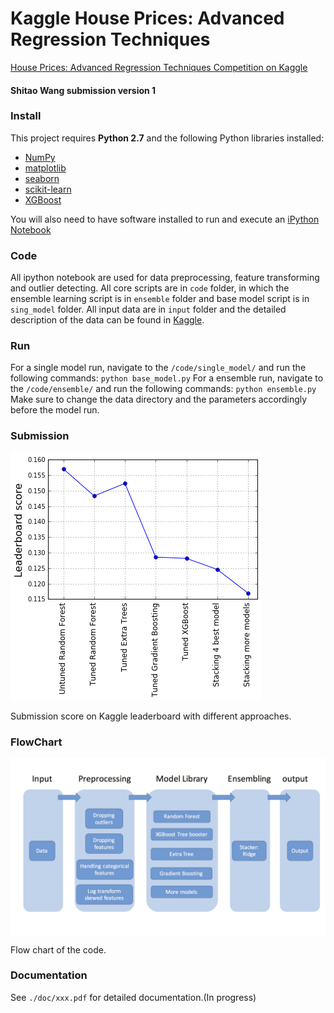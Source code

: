 # Kaggle House Prices: Advanced Regression Techniques
[House Prices: Advanced Regression Techniques
Competition on Kaggle](https://www.kaggle.com/c/house-prices-advanced-regression-techniques)
#### Shitao Wang submission version 1

### Install

This project requires **Python 2.7** and the following Python libraries installed:

- [NumPy](http://www.numpy.org/)
- [matplotlib](http://matplotlib.org/)
- [seaborn](https://stanford.edu/~mwaskom/software/seaborn/#)
- [scikit-learn](http://scikit-learn.org/stable/)
- [XGBoost](https://xgboost.readthedocs.io/en/latest/)

You will also need to have software installed to run and execute an [iPython Notebook](http://ipython.org/notebook.html)

### Code

All ipython notebook are used for data preprocessing, feature transforming and outlier detecting.
All core scripts are in `code` folder, in which the ensemble learning script is in `ensemble` folder and
base model script is in `sing_model` folder. All input data are in `input` folder and the detailed description
of the data can be found in [Kaggle](https://www.kaggle.com/c/house-prices-advanced-regression-techniques/data). 
### Run

For a single model run, navigate to the `/code/single_model/` and run the following commands: ```python base_model.py```
For a ensemble run, navigate to the `/code/ensemble/` and run the following commands: ```python ensemble.py```
Make sure to change the data directory and the parameters accordingly before the model run.

### Submission

<img src="/doc/fig/score_with_different_approaches.png">

Submission score on Kaggle leaderboard with different approaches.

### FlowChart

<img src="/doc/fig/flowchart.jpg" align="center" width="900px"/>

Flow chart of the code.

### Documentation

See `./doc/xxx.pdf` for detailed documentation.(In progress)
